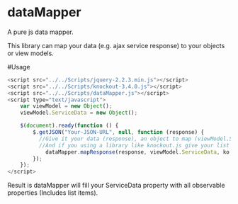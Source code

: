 # dataMapper
A pure js data mapper.

This library can map your data (e.g. ajax service response) to your objects or view models.

#Usage

```javascript
<script src="../../Scripts/jquery-2.2.3.min.js"></script>
<script src="../../Scripts/knockout-3.4.0.js"></script>
<script src="../../Scripts/dataMapper.js"></script>
<script type="text/javascript">
	var viewModel = new Object();
	viewModel.ServiceData = new Object();

	$(document).ready(function () {
		$.getJSON("Your-JSON-URL", null, function (response) {
		  //Give it your data (response), an object to map (viewModel.ServiceData)
		  //And if you using a library like knockout.js give your list and primitive functions (e.g. ko.observableArray and ko.observable)
			dataMapper.mapResponse(response, viewModel.ServiceData, ko.observableArray, ko.observable);
		});
	});
</script>
```

Result is dataMapper will fill your ServiceData property with all observable properties (Includes list items). 
